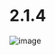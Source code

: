 # 2.1.4
![image](https://github.com/ivan866666/2.1.4/assets/134066841/f9ba1d58-ec94-4caa-900d-d852f359cd94)
